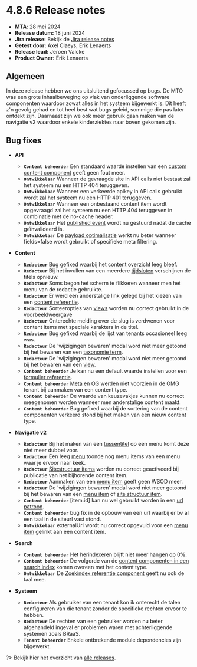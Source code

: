 # 4.8.6 Release notes

* **MTA**: 28 mei 2024
* **Release datum:** 18 juni 2024
* **Jira release:** Bekijk de [Jira release notes](https://jira.antwerpen.be/secure/ReleaseNote.jspa?projectId=14114&version=17090)
* **Getest door:** Axel Claeys, Erik Lenaerts
* **Release lead:** Jeroen Valcke
* **Product Owner:** Erik Lenaerts

## Algemeen

In deze release hebben we ons uitsluitend gefocussed op bugs. De MTO was een grote inhaalbeweging op vlak van onderliggende software componenten waardoor zowat alles in het systeem bijgewerkt is.
Dit heeft z'n gevolg gehad en tot heel best wat bugs geleid, sommige die pas later ontdekt zijn.
Daarnaast zijn we ook meer gebruik gaan maken van de navigatie v2 waardoor enkele kinderziektes naar boven gekomen zijn.

## Bug fixes

* **API**
  * **`Content beheerder`** Een standaard waarde instellen van een [custom content component](/redactie/content/inrichten-cc?id=samengestelde-of-custom-content-componenten) geeft geen fout meer.
  * **`Ontwikkelaar`** Wanneer de gevraagde site in API calls niet bestaat zal het systeem nu een HTTP 404 teruggeven.
  * **`Ontwikkelaar`** Wanneer een verkeerde apikey in API calls gebruikt wordt zal het systeem nu een HTTP 401 teruggeven.
  * **`Ontwikkelaar`** Wanneer een onbestaand content item wordt opgevraagd zal het systeem nu een HTTP 404 teruggeven in combinatie met de no-cache header.
  * **`Ontwikkelaar`** Het [published event](/redactie/content/inrichten-events) wordt nu gestuurd nadat de cache geïnvalideerd is.
  * **`Ontwikkelaar`** De [payload optimalisatie](/wcmv4/content/content-payload) werkt nu beter wanneer fields=false wordt gebruikt of specifieke meta filtering.

* **Content**
  * **`Redacteur`** Bug gefixed waarbij het content overzicht leeg bleef.
  * **`Redacteur`** Bij het invullen van een meerdere [tijdsloten](/redactie/content/inrichten-cc-tijdstip) verschijnen de titels opnieuw.
  * **`Redacteur`** Soms begon het scherm te flikkeren wanneer men het menu van de redactie gebruikte.
  * **`Redacteur`** Er werd een anderstalige link gelegd bij het kiezen van een [content referentie](/redactie/content/inrichten-cc-content-ref).
  * **`Redacteur`** Sorteeropties van [views](/redactie/content/inrichten-views) worden nu correct gebruikt in de voorbeeldweergave
  * **`Redacteur`** Onterechte melding over de slug is verdwenen voor content items met speciale karakters in de titel.
  * **`Redacteur`** Bug gefixed waarbij de lijst van tenants occasioneel leeg was.
  * **`Redacteur`** De 'wijzigingen bewaren' modal word niet meer getoond bij het bewaren van een [taxonomie term](/redactie/content/inrichten-taxonomie).
  * **`Redacteur`** De 'wijzigingen bewaren' modal word niet meer getoond bij het bewaren van een [view](/redactie/content/inrichten-views).
  * **`Content beheerder`** Je kan nu een default waarde instellen voor een [formulier referentie](/redactie/content/inrichten-cc-formulier-referentie).
  * **`Content beheerder`** [Meta](/redactie/content/inrichten-cc-meta) en [OG](/redactie/content/inrichten-cc-opengraph) werden niet voorzien in de OMG tenant bij aanmaken van een content type.
  * **`Content beheerder`** De waarde van keuzevakjes kunnen nu correct meegenomen worden wanneer men anderstalige content maakt.
  * **`Content beheerder`** Bug gefixed waarbij de sortering van de content componenten verkeerd stond bij het maken van een nieuw content type.

* **Navigatie v2**
  * **`Redacteur`** Bij het maken van een [tussentitel](/redactie/content/inrichten-navigatie-menu) op een menu komt deze niet meer dubbel voor.
  * **`Redacteur`** Een leeg [menu](/redactie/content/inrichten-navigatie-menu) toonde nog menu items van een menu waar je ervoor naar keek.
  * **`Redacteur`** [Sitestructuur items](/redactie/content/inrichten-navigatie-sitestructuur) worden nu correct geactiveerd bij publicatie van het bijhorende content item.
  * **`Redacteur`** Aanmaken van een [menu item](/redactie/content/inrichten-navigatie-menu) geeft geen WSOD meer.
  * **`Redacteur`** De 'wijzigingen bewaren' modal word niet meer getoond bij het bewaren van een [menu item](/redactie/content/inrichten-navigatie-menu) of [site structuur item](/redactie/content/inrichten-navigatie-sitestructuur).
  * **`Content beheerder`** [item:id] kan nu wel gebruikt worden in een [url patroon](/redactie/content/inrichten-content-types?id=url-patronen).
  * **`Content beheerder`** bug fix in de opbouw van een url waarbij er bv al een taal in de siteurl vast stond.
  * **`Ontwikkelaar`** externalUrl wordt nu correct opgevuld voor een [menu item](/redactie/content/inrichten-navigatie-menu) gelinkt aan een content item.
  
* **Search**
  * **`Content beheerder`** Het herindexeren blijft niet meer hangen op 0%.
  * **`Content beheerder`** De volgorde van de [content componenten in een search index](/redactie/content/inrichten-search-beheren?id=wat-wordt-er-ge%c3%afndexeerd) komen overeen met het content type.
  * **`Ontwikkelaar`** De [Zoekindex referentie component](/redactie/content/inrichten-cc-zoekindex-referentie) geeft nu ook de taal mee.

* **Systeem**
  * **`Redacteur`** Als gebruiker van een tenant kon ik onterecht de talen configureren van die tenant zonder de specifieke rechten ervoor te hebben.
  * **`Redacteur`** De rechten van een gebruiker worden nu beter afgehandeld ingeval er problemen waren met achterliggende systemen zoals BRaaS.
  * **`Tenant beheerder`** Enkele ontbrekende module dependencies zijn bijgewerkt.

?> Bekijk hier het overzicht van [alle releases](/RELEASE).
